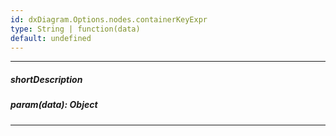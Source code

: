 ```yaml
---
id: dxDiagram.Options.nodes.containerKeyExpr
type: String | function(data)
default: undefined
---
```

---
##### shortDescription
<!-- Description goes here -->

##### param(data): Object
<!-- Description goes here -->

---
<!-- Description goes here -->